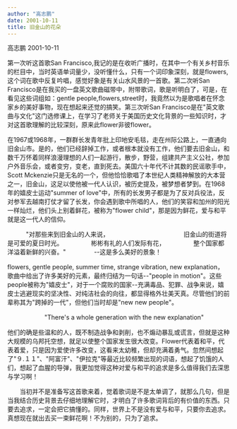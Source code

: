 ```yaml
---
author: "高志鹏"
date: 2001-10-11
title: 旧金山的花朵
---
```


高志鹏  2001-10-11





第一次听这首歌San Francisco,我记的是在收听广播时，在其中一个有关乡村音乐的栏目中，当时英语单词量少，没听懂什么，只有一个词印象深刻，就是flowers,这个词在歌中反复吟唱，感觉好象是有关山水风景的一首歌。第二次听San Francisco是在我买的一盘英文歌曲磁带中，附带歌词，歌是听明白了，可是，在看见这些词组如：gentle people,flowers,street时，我竟然以为是歌唱者在怀念家乡的美好事物，现在想起来还觉的搞笑。第三次听San Francisco是在"英文歌曲与文化"这门选修课上，在学习了老师关于美国历史文化背景的一些知识时，才对这首歌理解的比较深刻，原来此flower非彼flower。

在1967或1968年，一群群长发青年批上印地安毛毯，走在州际公路上，一直通向旧金山市。是的，他们已经辞掉工作，或者根本就没有工作，他们要去旧金山，和数千万怀着同样浪漫理想的人们一起游行，散步，野营，组建共产主义公社，参加户外音乐会，或者变穷，变老，直到死去。美国六十年代不计其数的民谣歌手中，Scott Mckenzie只是无名的一个，但他恰恰歌唱了本世纪人类精神解放的大本营之一，旧金山，这足以使他被一代人认识，被历史提及，被梦想者梦到。在1968年的嬉皮士运动"summer of love"中，所有的长发男子都是为了反对兵役法，反对参军去越南打仗才留了长发，你会遇到歌中所唱的人，他们的笑容和加州的阳光一样灿烂，他们头上别着鲜花，被称为"flower child"，那是因为鲜花，爱与和平就是这一代人的信仰。

　　　"对那些来到旧金山的人来说，　　　　　　　　
　　　　 旧金山的街道将是可爱的夏日时光。
　　　　 彬彬有礼的人们发际有花，
　　　　 整个国家都洋溢着新鲜的兴奋。"　
　　　 --这是多么美好的景象！

flowers, gentle people, summer time, strange vibration, new explanation，歌曲中给出了许多美好的元素，最终归结为一句话--"people in motion"。这些people被称为"嬉皮士"，对于一个腐败的国家--充满毒品、犯罪、战争来说，嬉皮士逃避现实的坚决性、对纯洁社会的向往，都显得格外壮美天真。尽管他们的前辈称其为"跨掉的一代"，但他们当时却是"new new people"。

　　　　　　"There's a whole generation with the new explanation"

他们的确是些温和的人，既不制造战争和剥削，也不煽动暴乱或谎言，但就是这种大规模的乌邦托空想，就足以使整个国家发生很大改变。Flower代表着和平，代表着爱，只是因为爱使许多改变，这看来太幼稚，但却充满着勇气。忽然间想起了"９.１１"、"阿富汗"、"伊拉克"等最近比较频繁出现的词语，想起了饥饿的人们，想起了血腥的导弹，我更加觉得这种对爱与和平的追求是多么值得我们去深思与学习啊！

　　当初并不是准备写这首歌来着，觉着歌词是不是太单调了，就那么几句，但是当我结合历史背景去仔细地理解它时，才明白了许多歌词背后的有价值的东西。只要去追求，一定会把它搞懂的。同样，世界上不是没有爱与和平，只要你去追求。真想现在就出去买一束鲜花啊！不为别的，只为了追求。
